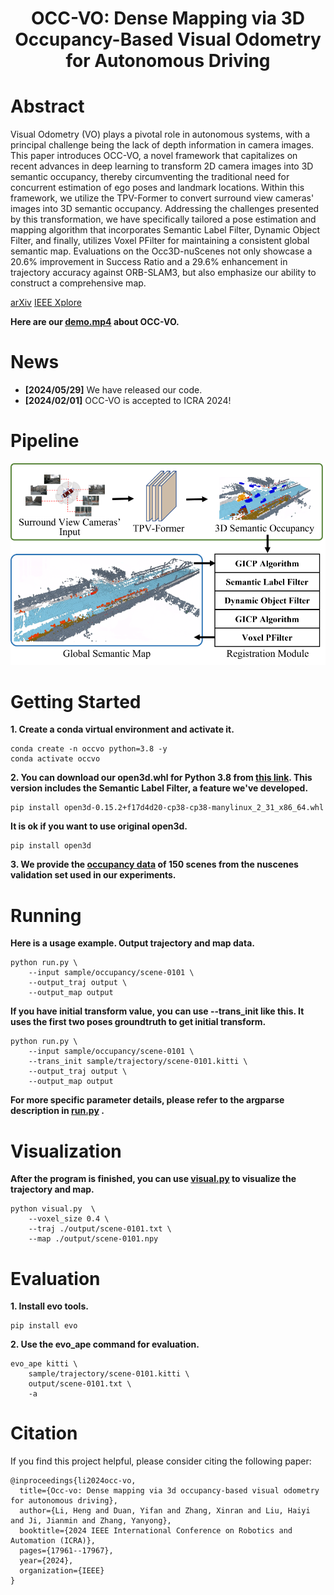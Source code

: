 <div align="center">   

# OCC-VO: Dense Mapping via 3D Occupancy-Based Visual Odometry for Autonomous Driving
</div>

# Abstract 

Visual Odometry (VO) plays a pivotal role in autonomous systems, with a principal challenge being the lack of depth information in camera images. This paper introduces OCC-VO, a novel framework that capitalizes on recent advances in deep learning to transform 2D camera images into 3D semantic occupancy, thereby circumventing the traditional need for concurrent estimation of ego poses and landmark locations. Within this framework, we utilize the TPV-Former to convert surround view cameras' images into 3D semantic occupancy. Addressing the challenges presented by this transformation, we have specifically tailored a pose estimation and mapping algorithm that incorporates Semantic Label Filter, Dynamic Object Filter, and finally, utilizes Voxel PFilter for maintaining a consistent global semantic map. Evaluations on the Occ3D-nuScenes not only showcase a 20.6% improvement in Success Ratio and a 29.6% enhancement in trajectory accuracy against ORB-SLAM3, but also emphasize our ability to construct a comprehensive map.

[arXiv](https://arxiv.org/abs/2309.11011) 
[IEEE Xplore](https://ieeexplore.ieee.org/abstract/document/10611516/)

**Here are our [demo.mp4](https://drive.google.com/file/d/19PJcGKtTDNeHtML7I6L5uIMSZDbbJt23/view?usp=drive_link) about OCC-VO.**

# News
- **[2024/05/29]** We have released our code.
- **[2024/02/01]** OCC-VO is accepted to ICRA 2024!

# Pipeline
![OCC-VO pipeline](figure/pipeline.png)

# Getting Started
**1. Create a conda virtual environment and activate it.**
```shell
conda create -n occvo python=3.8 -y
conda activate occvo
```

**2. You can download our open3d.whl for Python 3.8 from [this link](https://drive.google.com/drive/folders/18PW9KanUN5mwKxRWn3XcFitpvRCXg4Lk?usp=drive_link). This version includes the Semantic Label Filter, a feature we've developed.**
```shell
pip install open3d-0.15.2+f17d4d20-cp38-cp38-manylinux_2_31_x86_64.whl
```

**It is ok if you want to use original open3d.**
```shell
pip install open3d
```

**3. We provide the [occupancy data](https://drive.google.com/drive/folders/18PW9KanUN5mwKxRWn3XcFitpvRCXg4Lk?usp=drive_link) of 150 scenes from the nuscenes validation set used in our experiments.**

# Running
**Here is a usage example. Output trajectory and map data.**
```shell
python run.py \
    --input sample/occupancy/scene-0101 \
    --output_traj output \
    --output_map output
```

**If you have initial transform value, you can use --trans_init like this. It uses the first two poses groundtruth to get initial transform.**
```shell
python run.py \
    --input sample/occupancy/scene-0101 \
    --trans_init sample/trajectory/scene-0101.kitti \
    --output_traj output \
    --output_map output
```


**For more specific parameter details, please refer to the argparse description in [run.py](run.py) .**

# Visualization
**After the program is finished, you can use [visual.py](visual.py) to visualize the trajectory and map.**
```shell
python visual.py  \
    --voxel_size 0.4 \
    --traj ./output/scene-0101.txt \
    --map ./output/scene-0101.npy
```

# Evaluation
**1. Install evo tools.**
```shell
pip install evo
```

**2. Use the evo_ape command for evaluation.**
```shell
evo_ape kitti \
    sample/trajectory/scene-0101.kitti \
    output/scene-0101.txt \
    -a
```

# Citation
If you find this project helpful, please consider citing the following paper:
```
@inproceedings{li2024occ-vo,
  title={Occ-vo: Dense mapping via 3d occupancy-based visual odometry for autonomous driving},
  author={Li, Heng and Duan, Yifan and Zhang, Xinran and Liu, Haiyi and Ji, Jianmin and Zhang, Yanyong},
  booktitle={2024 IEEE International Conference on Robotics and Automation (ICRA)},
  pages={17961--17967},
  year={2024},
  organization={IEEE}
}
```
